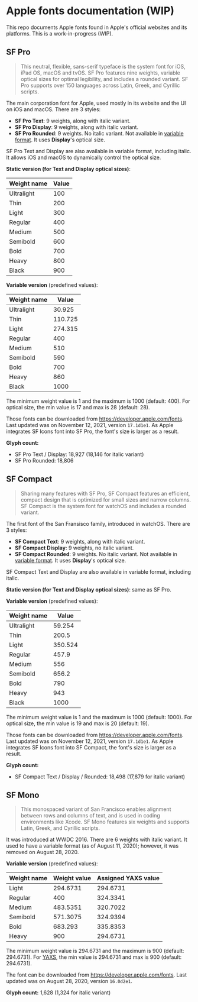 # Apple fonts documentation (WIP)
This repo documents Apple fonts found in Apple's official websites and its platforms. This is a work-in-progress (WIP).

## SF Pro
> This neutral, flexible, sans-serif typeface is the system font for iOS, iPad OS, macOS and tvOS. SF Pro features nine weights, variable optical sizes for optimal legibility, and includes a rounded variant. SF Pro supports over 150 languages across Latin, Greek, and Cyrillic scripts.

The main corporation font for Apple, used mostly in its website and the UI on iOS and macOS. There are 3 styles:
 - **SF Pro Text**: 9 weights, along with italic variant.
 - **SF Pro Display**: 9 weights, along with italic variant.
 - **SF Pro Rounded**: 9 weights. No italic variant. Not available in [variable format](https://web.dev/variable-fonts/). It uses **Display**'s optical size.

SF Pro Text and Display are also available in variable format, including italic. It allows iOS and macOS to dynamically control the optical size.

**Static version (for Text and Display optical sizes)**:
<table><thead><tr><th>Weight name</th><th>Value</th></tr></thead><tbody><tr><td>Ultralight</td><td>100</td></tr><tr><td>Thin</td><td>200</td></tr><tr><td>Light</td><td>300</td></tr><tr><td>Regular</td><td>400</td></tr><tr><td>Medium</td><td>500</td></tr><tr><td>Semibold</td><td>600</td></tr><tr><td>Bold</td><td>700</td></tr><tr><td>Heavy</td><td>800</td></tr><tr><td>Black</td><td>900</td></tr></tbody></table>

**Variable version** (predefined values):
<table><thead><tr><th>Weight name</th><th>Value</th></tr></thead><tbody><tr><td>Ultralight</td><td>30.925</td></tr><tr><td>Thin</td><td>110.725</td></tr><tr><td>Light</td><td>274.315</td></tr><tr><td>Regular</td><td>400</td></tr><tr><td>Medium</td><td>510</td></tr><tr><td>Semibold</td><td>590</td></tr><tr><td>Bold</td><td>700</td></tr><tr><td>Heavy</td><td>860</td></tr><tr><td>Black</td><td>1000</td></tr></tbody></table>
The minimum weight value is 1 and the maximum is 1000 (default: 400). For optical size, the min value is 17 and max is 28 (default: 28).

Those fonts can be downloaded from https://developer.apple.com/fonts. Last updated was on November 12, 2021, version ``17.1d1e1``. As Apple integrates SF Icons font into SF Pro, the font's size is larger as a result.

**Glyph count:**
- SF Pro Text / Display: 18,927 (18,146 for italic variant)
- SF Pro Rounded: 18,806

## SF Compact
> Sharing many features with SF Pro, SF Compact features an efficient, compact design that is optimized for small sizes and narrow columns. SF Compact is the system font for watchOS and includes a rounded variant.

The first font of the San Fransisco family, introduced in watchOS. There are 3 styles:
 - **SF Compact Text**: 9 weights, along with italic variant.
 - **SF Compact Display**: 9 weights, no italic variant.
 - **SF Compact Rounded**: 9 weights. No italic variant. Not available in [variable format](https://web.dev/variable-fonts/). It uses **Display**'s optical size.

SF Compact Text and Display are also available in variable format, including italic.

**Static version (for Text and Display optical sizes)**: same as SF Pro.

**Variable version** (predefined values):
<table><thead><tr><th>Weight name</th><th>Value</th></tr></thead><tbody><tr><td>Ultralight</td><td>59.254</td></tr><tr><td>Thin</td><td>200.5</td></tr><tr><td>Light</td><td>350.524</td></tr><tr><td>Regular</td><td>457.9</td></tr><tr><td>Medium</td><td>556</td></tr><tr><td>Semibold</td><td>656.2</td></tr><tr><td>Bold</td><td>790</td></tr><tr><td>Heavy</td><td>943</td></tr><tr><td>Black</td><td>1000</td></tr></tbody></table>

The minimum weight value is 1 and the maximum is 1000 (default: 1000). For optical size, the min value is 19 and max is 20 (default: 19).

Those fonts can be downloaded from https://developer.apple.com/fonts. Last updated was on November 12, 2021, version ``17.1d1e1``. As Apple integrates SF Icons font into SF Compact, the font's size is larger as a result.

**Glyph count:**
- SF Compact Text / Display / Rounded: 18,498 (17,879 for italic variant)

## SF Mono
> This monospaced variant of San Francisco enables alignment between rows and columns of text, and is used in coding environments like Xcode. SF Mono features six weights and supports Latin, Greek, and Cyrillic scripts.

It was introduced at WWDC 2016. There are 6 weights with italic variant. It used to have a variable format (as of August 11, 2020); however, it was removed on August 28, 2020.

**Variable version** (predefined values):
<table><thead><tr><th>Weight name</th><th>Weight value</th><th>Assigned YAXS value</th></tr></thead><tbody><tr><td>Light</td><td>294.6731</td><td>294.6731</td></tr><tr><td>Regular</td><td>400</td><td>324.3341</td></tr><tr><td>Medium</td><td>483.5351</td><td>320.7022</td></tr><tr><td>Semibold</td><td>571.3075</td><td>324.9394</td></tr><tr><td>Bold</td><td>683.293</td><td>335.8353</td></tr><tr><td>Heavy</td><td>900</td><td>294.6731</td></tr></tbody></table>

The minimum weight value is 294.6731 and the maximum is 900 (default: 294.6731). For [YAXS](https://web.dev/more-variable-font-options-in-chromium-83/#yaxs), the min value is 294.6731 and max is 900 (default: 294.6731).

The font can be downloaded from https://developer.apple.com/fonts. Last updated was on August 28, 2020, version ``16.0d2e1``.

**Glyph count:** 1,628 (1,324 for italic variant)
